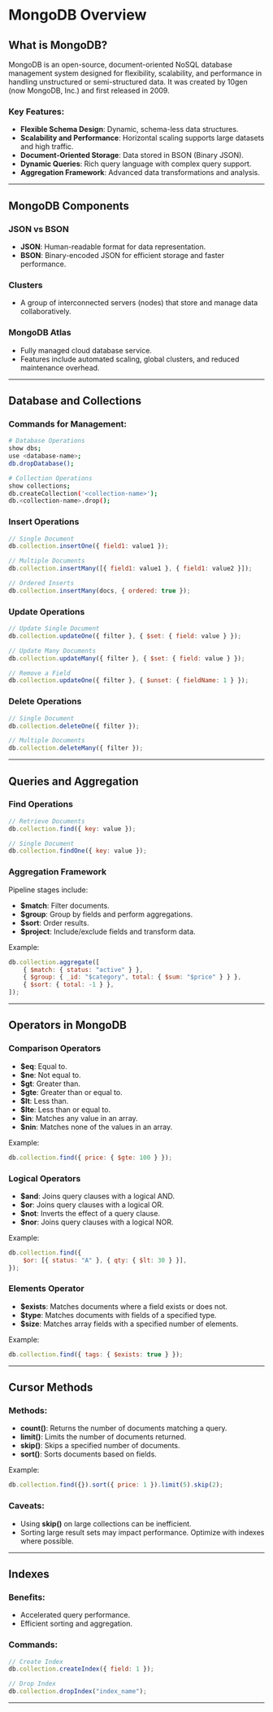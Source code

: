 # MongoDB Overview

## What is MongoDB?

MongoDB is an open-source, document-oriented NoSQL database management system designed for flexibility, scalability, and performance in handling unstructured or semi-structured data. It was created by 10gen (now MongoDB, Inc.) and first released in 2009.

### Key Features:

- **Flexible Schema Design**: Dynamic, schema-less data structures.
- **Scalability and Performance**: Horizontal scaling supports large datasets and high traffic.
- **Document-Oriented Storage**: Data stored in BSON (Binary JSON).
- **Dynamic Queries**: Rich query language with complex query support.
- **Aggregation Framework**: Advanced data transformations and analysis.

---

## MongoDB Components

### JSON vs BSON

- **JSON**: Human-readable format for data representation.
- **BSON**: Binary-encoded JSON for efficient storage and faster performance.

### Clusters

- A group of interconnected servers (nodes) that store and manage data collaboratively.

### MongoDB Atlas

- Fully managed cloud database service.
- Features include automated scaling, global clusters, and reduced maintenance overhead.

---

## Database and Collections

### Commands for Management:

```bash
# Database Operations
show dbs;
use <database-name>;
db.dropDatabase();

# Collection Operations
show collections;
db.createCollection('<collection-name>');
db.<collection-name>.drop();
```

### Insert Operations

```javascript
// Single Document
db.collection.insertOne({ field1: value1 });

// Multiple Documents
db.collection.insertMany([{ field1: value1 }, { field1: value2 }]);

// Ordered Inserts
db.collection.insertMany(docs, { ordered: true });
```

### Update Operations

```javascript
// Update Single Document
db.collection.updateOne({ filter }, { $set: { field: value } });

// Update Many Documents
db.collection.updateMany({ filter }, { $set: { field: value } });

// Remove a Field
db.collection.updateOne({ filter }, { $unset: { fieldName: 1 } });
```

### Delete Operations

```javascript
// Single Document
db.collection.deleteOne({ filter });

// Multiple Documents
db.collection.deleteMany({ filter });
```

---

## Queries and Aggregation

### Find Operations

```javascript
// Retrieve Documents
db.collection.find({ key: value });

// Single Document
db.collection.findOne({ key: value });
```

### Aggregation Framework

Pipeline stages include:

- **$match**: Filter documents.
- **$group**: Group by fields and perform aggregations.
- **$sort**: Order results.
- **$project**: Include/exclude fields and transform data.

Example:

```javascript
db.collection.aggregate([
	{ $match: { status: "active" } },
	{ $group: { _id: "$category", total: { $sum: "$price" } } },
	{ $sort: { total: -1 } },
]);
```

---

## Operators in MongoDB

### Comparison Operators

- **$eq**: Equal to.
- **$ne**: Not equal to.
- **$gt**: Greater than.
- **$gte**: Greater than or equal to.
- **$lt**: Less than.
- **$lte**: Less than or equal to.
- **$in**: Matches any value in an array.
- **$nin**: Matches none of the values in an array.

Example:

```javascript
db.collection.find({ price: { $gte: 100 } });
```

### Logical Operators

- **$and**: Joins query clauses with a logical AND.
- **$or**: Joins query clauses with a logical OR.
- **$not**: Inverts the effect of a query clause.
- **$nor**: Joins query clauses with a logical NOR.

Example:

```javascript
db.collection.find({
	$or: [{ status: "A" }, { qty: { $lt: 30 } }],
});
```

### Elements Operator

- **$exists**: Matches documents where a field exists or does not.
- **$type**: Matches documents with fields of a specified type.
- **$size**: Matches array fields with a specified number of elements.

Example:

```javascript
db.collection.find({ tags: { $exists: true } });
```

---

## Cursor Methods

### Methods:

- **count()**: Returns the number of documents matching a query.
- **limit()**: Limits the number of documents returned.
- **skip()**: Skips a specified number of documents.
- **sort()**: Sorts documents based on fields.

Example:

```javascript
db.collection.find({}).sort({ price: 1 }).limit(5).skip(2);
```

### Caveats:

- Using **skip()** on large collections can be inefficient.
- Sorting large result sets may impact performance. Optimize with indexes where possible.

---

## Indexes

### Benefits:

- Accelerated query performance.
- Efficient sorting and aggregation.

### Commands:

```javascript
// Create Index
db.collection.createIndex({ field: 1 });

// Drop Index
db.collection.dropIndex("index_name");
```

---
